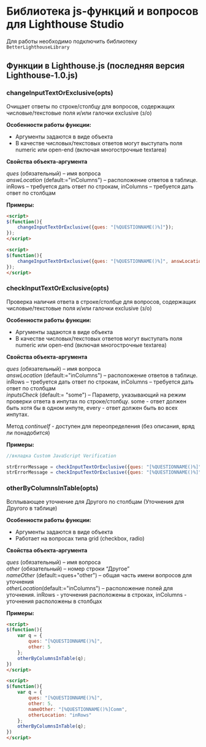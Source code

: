 # Библиотека js-функций и вопросов для Lighthouse Studio

Для работы необходимо подключить библиотеку `BetterLighthouseLibrary`

## Функции в Lighthouse.js (последняя версия Lighthouse-1.0.js)

### changeInputTextOrExclusive(opts)

Очищает ответы по строке/столбцу для вопросов, содержащих числовые/текстовые поля и/или галочки exclusive (з/о)

**Особенности работы функции:**

* Аргументы задаются в виде объекта
* В качестве числовых/текстовых ответов могут выступать поля numeric или open-end (включая многострочные textarea)

**Свойства объекта-аргумента**

*ques* (обязательный) – имя вопроса  
*answLocation* (default:="inColumns") – расположение ответов в таблице. inRows – требуется дать ответ по строкам, inColumns – требуется дать ответ по столбцам

**Примеры:**
```html
<script>
$(function(){
	changeInputTextOrExclusive({ques: "[%QUESTIONNAME()%]"});
});
</script>
```

```html
<script>
$(function(){
	changeInputTextOrExclusive({ques: "[%QUESTIONNAME()%]", answLocation: "inRows"});
});
</script>
```

### checkInputTextOrExclusive(opts)

Проверка наличия ответа в строке/столбце для вопросов, содержащих числовые/текстовые поля и/или галочки exclusive (з/о)

**Особенности работы функции:**

* Аргументы задаются в виде объекта
* В качестве числовых/текстовых ответов могут выступать поля numeric или open-end (включая многострочные textarea)

**Свойства объекта-аргумента**

*ques* (обязательный) – имя вопроса  
*answLocation* (default:="inColumns") – расположение ответов в таблице. inRows – требуется дать ответ по строкам, inColumns – требуется дать ответ по столбцам  
*inputsCheck* (default:= "some") – Параметр, указывающий на режим проверки ответа в инпутах по строке/столбцу. some - ответ должен быть хотя бы в одном инпуте, every - ответ должен быть во всех инпутах.

Метод *continueIf* - доступен для переопределения (без описания, вряд ли понадобится)

**Примеры:**
```js
//вкладка Custom JavaScript Verification

strErrorMessage = checkInputTextOrExclusive({ques: "[%QUESTIONNAME()%]"});
strErrorMessage = checkInputTextOrExclusive({ques: "[%QUESTIONNAME()%]", answLocation: "inRows", inputsCheck: "every"});
```

### otherByColumnsInTable(opts)

Всплывающее уточнение для Другого по столбцам (Уточнения для Другого в таблице)

**Особенности работы функции:**

* Аргументы задаются в виде объекта
* Работает на вопросах типа grid (checkbox, radio)

**Свойства объекта-аргумента**

*ques* (обязательный) – имя вопроса  
*other* (обязательный) – номер строки “Другое”  
*nameOther* (default:=ques+"other") – общая часть имени вопросов для уточнения  
*otherLocation*(default:="inColumns") – расположение полей для уточнения. inRows - уточнения расположены в строках, inColumns - уточнения расположены в столбцах

**Примеры:**
```html
<script>
$(function(){
	var q = {
		ques: "[%QUESTIONNAME()%]",
		other: 5
	};
	otherByColumnsInTable(q);
})
</script>
```

```html
<script>
$(function(){
	var q = {
		ques: "[%QUESTIONNAME()%]",
		other: 5,
		nameOther: "[%QUESTIONNAME()%]Comm",
		otherLocation: "inRows"
	};
	otherByColumnsInTable(q);
})
</script>
```
